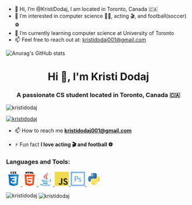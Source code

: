 - 👋 Hi, I’m @KristiDodaj, I am located in Toronto, Canada 🇨🇦
- 👀 I’m interested in computer science 👨‍💻, acting 🎬, and football(soccer) ⚽️ 
- 🌱 I’m currently learning computer science at University of Toronto
- 📫 Feel free to reach out at: kristidodaj001@gmail.com

<!---
KristiDodaj/KristiDodaj is a ✨ special ✨ repository because its `README.md` (this file) appears on your GitHub profile.
You can click the Preview link to take a look at your changes.
--->
![Anurag's GitHub stats](https://github-readme-stats.vercel.app/api?username=KristiDodaj&show_icons=true&theme=tokyonight)



<h1 align="center">Hi 👋, I'm Kristi Dodaj</h1>
<h3 align="center">A passionate CS student located in Toronto, Canada 🇨🇦</h3>

<p align="left"> <img src="https://komarev.com/ghpvc/?username=kristidodaj&label=Profile%20views&color=0e75b6&style=flat" alt="kristidodaj" /> </p>

<p align="left"> <a href="https://github.com/ryo-ma/github-profile-trophy"><img src="https://github-profile-trophy.vercel.app/?username=kristidodaj" alt="kristidodaj" /></a> </p>

- 📫 How to reach me **kristidodaj001@gmail.com**

- ⚡ Fun fact **I love acting 🎬 and football ⚽️**


<h3 align="left">Languages and Tools:</h3>
<p align="left"> <a href="https://www.w3schools.com/css/" target="_blank"> <img src="https://raw.githubusercontent.com/devicons/devicon/master/icons/css3/css3-original-wordmark.svg" alt="css3" width="40" height="40"/> </a> <a href="https://www.w3.org/html/" target="_blank"> <img src="https://raw.githubusercontent.com/devicons/devicon/master/icons/html5/html5-original-wordmark.svg" alt="html5" width="40" height="40"/> </a> <a href="https://www.java.com" target="_blank"> <img src="https://raw.githubusercontent.com/devicons/devicon/master/icons/java/java-original.svg" alt="java" width="40" height="40"/> </a> <a href="https://developer.mozilla.org/en-US/docs/Web/JavaScript" target="_blank"> <img src="https://raw.githubusercontent.com/devicons/devicon/master/icons/javascript/javascript-original.svg" alt="javascript" width="40" height="40"/> </a> <a href="https://www.photoshop.com/en" target="_blank"> <img src="https://raw.githubusercontent.com/devicons/devicon/master/icons/photoshop/photoshop-line.svg" alt="photoshop" width="40" height="40"/> </a> <a href="https://www.python.org" target="_blank"> <img src="https://raw.githubusercontent.com/devicons/devicon/master/icons/python/python-original.svg" alt="python" width="40" height="40"/> </a> </p>

<p><img align="left" src="https://github-readme-stats.vercel.app/api/top-langs?username=kristidodaj&show_icons=true&locale=en&layout=compact" alt="kristidodaj" /></p>

<p>&nbsp;<img align="center" src="https://github-readme-stats.vercel.app/api?username=kristidodaj&show_icons=true&locale=en" alt="kristidodaj" /></p>



